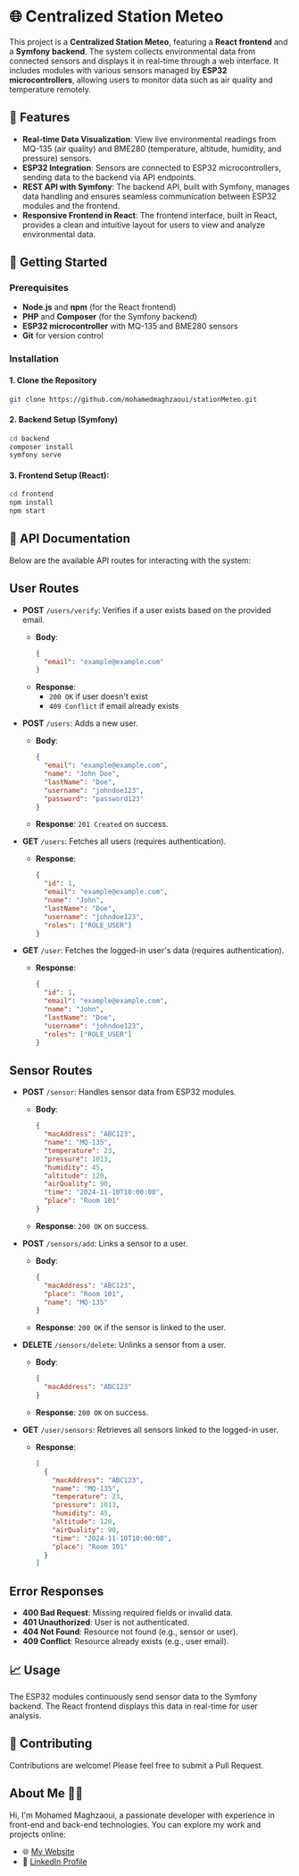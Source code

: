 # 🌐 Centralized Station Meteo

This project is a **Centralized  Station Meteo**, featuring a **React frontend** and a **Symfony backend**. The system collects environmental data from connected sensors and displays it in real-time through a web interface. It includes modules with various sensors managed by **ESP32 microcontrollers**, allowing users to monitor data such as air quality and temperature remotely.

## 🌟 Features
- **Real-time Data Visualization**: View live environmental readings from MQ-135 (air quality) and BME280 (temperature, altitude, humidity, and pressure) sensors.
- **ESP32 Integration**: Sensors are connected to ESP32 microcontrollers, sending data to the backend via API endpoints.
- **REST API with Symfony**: The backend API, built with Symfony, manages data handling and ensures seamless communication between ESP32 modules and the frontend.
- **Responsive Frontend in React**: The frontend interface, built in React, provides a clean and intuitive layout for users to view and analyze environmental data.

## 🚀 Getting Started

### Prerequisites
- **Node.js** and **npm** (for the React frontend)
- **PHP** and **Composer** (for the Symfony backend)
- **ESP32 microcontroller** with MQ-135 and BME280 sensors
- **Git** for version control

### Installation

#### 1. Clone the Repository
```bash
git clone https://github.com/mohamedmaghzaoui/stationMeteo.git
```
#### 2. Backend Setup (Symfony)
```bash
cd backend
composer install
symfony serve
```
#### 3. Frontend Setup (React):
```bash
cd frontend
npm install
npm start

```
## 📝 API Documentation

Below are the available API routes for interacting with the system:

## **User Routes**

- **POST** `/users/verify`: Verifies if a user exists based on the provided email.
  - **Body**: 
    ```json
    { 
      "email": "example@example.com" 
    }
    ```
  - **Response**: 
    - `200 OK` if user doesn't exist
    - `409 Conflict` if email already exists


- **POST** `/users`: Adds a new user.
  - **Body**: 
    ```json
    { 
      "email": "example@example.com", 
      "name": "John Doe", 
      "lastName": "Doe", 
      "username": "johndoe123", 
      "password": "password123" 
    }
    ```
  - **Response**: `201 Created` on success.

- **GET** `/users`: Fetches all users (requires authentication).
  - **Response**: 
    ```json
    {
      "id": 1,
      "email": "example@example.com",
      "name": "John",
      "lastName": "Doe",
      "username": "johndoe123",
      "roles": ["ROLE_USER"]
    }
    ```

- **GET** `/user`: Fetches the logged-in user's data (requires authentication).
  - **Response**: 
    ```json
    {
      "id": 1,
      "email": "example@example.com",
      "name": "John",
      "lastName": "Doe",
      "username": "johndoe123",
      "roles": ["ROLE_USER"]
    }
    ```

## **Sensor Routes**

- **POST** `/sensor`: Handles sensor data from ESP32 modules.
  - **Body**: 
    ```json
    { 
      "macAddress": "ABC123", 
      "name": "MQ-135", 
      "temperature": 23, 
      "pressure": 1013, 
      "humidity": 45, 
      "altitude": 120, 
      "airQuality": 90, 
      "time": "2024-11-10T10:00:00", 
      "place": "Room 101" 
    }
    ```
  - **Response**: `200 OK` on success.

- **POST** `/sensors/add`: Links a sensor to a user.
  - **Body**: 
    ```json
    { 
      "macAddress": "ABC123", 
      "place": "Room 101", 
      "name": "MQ-135" 
    }
    ```
  - **Response**: `200 OK` if the sensor is linked to the user.

- **DELETE** `/sensors/delete`: Unlinks a sensor from a user.
  - **Body**: 
    ```json
    { 
      "macAddress": "ABC123" 
    }
    ```
  - **Response**: `200 OK` on success.

- **GET** `/user/sensors`: Retrieves all sensors linked to the logged-in user.
  - **Response**: 
    ```json
    [
      {
        "macAddress": "ABC123",
        "name": "MQ-135",
        "temperature": 23,
        "pressure": 1013,
        "humidity": 45,
        "altitude": 120,
        "airQuality": 90,
        "time": "2024-11-10T10:00:00",
        "place": "Room 101"
      }
    ]
    ```

## **Error Responses**

- **400 Bad Request**: Missing required fields or invalid data.
- **401 Unauthorized**: User is not authenticated.
- **404 Not Found**: Resource not found (e.g., sensor or user).
- **409 Conflict**: Resource already exists (e.g., user email).


## 📈 Usage
The ESP32 modules continuously send sensor data to the Symfony backend.
The React frontend displays this data in real-time for user analysis.

## 🤝 Contributing
Contributions are welcome! Please feel free to submit a Pull Request.

## About Me 👨‍💻

Hi, I'm Mohamed Maghzaoui, a passionate developer with experience in front-end and back-end technologies. You can explore my work and projects online:

- 🌐 [My Website](https://mohamedmaghzaoui.online/)
- 🔗 [LinkedIn Profile](https://www.linkedin.com/in/mohamed-maghzaoui/)